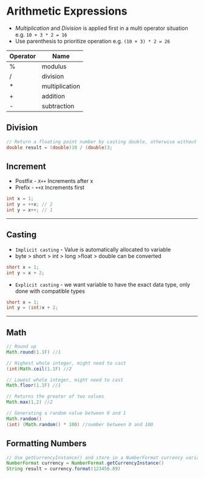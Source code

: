 # Arithmetic Expressions

- _Multiplication_ and _Division_ is applied first in a multi operator situation e.g. `10 + 3 * 2 = 16`
- Use parenthesis to prioritize operation e.g. `(10 + 3) * 2 = 26`

| Operator | Name           |
| -------- | -------------- |
| %        | modulus        |
| /        | division       |
| \*       | multiplication |
| +        | addition       |
| -        | subtraction    |

## Division

```java
// Return a floating point number by casting double, otherwise without casting a whole number is returned
double result = (double)10 / (double)3;

```

## Increment

- Postfix - `X++` Increments after x
- Prefix - `++X` Increments first

```java
int x = 1;
int y = ++x; // 2
int y = x++; // 1
```

---

## Casting

- `Implicit casting` - Value is automatically allocated to variable
- byte > short > int > long >float > double can be converted

```java
short x = 1;
int y = x + 2;
```

- `Explicit casting` - we want variable to have the exact data type, only done with compatible types

```java
short x = 1;
int y = (int)x + 2;
```

---

## Math

```java
// Round up
Math.round(1.1F) //1

// Highest whole integer, might need to cast
(int)Math.ceil(1.1F) //2

// Lowest whole integer, might need to cast
Math.floor(1.1F) //1

// Returns the greater of two values
Math.max(1,2) //2

// Generating a random value between 0 and 1
Math.random()
(int) (Math.random() * 100) //number between 0 and 100
```

## Formatting Numbers

```java
// Use getCurrencyInstance() and store in a NumberFormat currency variable
NumberFormat currency = NumberFormat.getCurrencyInstance()
String result = currency.format(123456.89)


```
